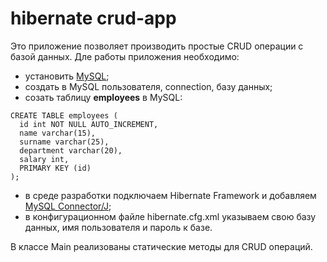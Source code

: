 # hibernate crud-app
Это приложение позволяет производить простые CRUD операции с базой данных.
Дле работы приложения необходимо:
- установить [MySQL](https://dev.mysql.com/downloads/mysql/);
- создать в MySQL пользователя, connection, базу данных;
- созать таблицу **employees** в MySQL:
```MySQL
CREATE TABLE employees (
  id int NOT NULL AUTO_INCREMENT,
  name varchar(15),
  surname varchar(25),
  department varchar(20),
  salary int,
  PRIMARY KEY (id)
);
```
- в среде разработки подключаем Hibernate Framework и добавляем [MySQL Connector/J](https://dev.mysql.com/downloads/connector/j/);
- в конфигурационном файле hibernate.cfg.xml указываем свою базу данных, имя пользователя и пароль к базе.

В классе Main реализованы статические методы для CRUD операций.
